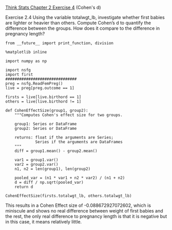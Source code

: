[Think Stats Chapter 2 Exercise 4](http://greenteapress.com/thinkstats2/html/thinkstats2003.html#toc24) (Cohen's d)

Exercise 2.4 Using the variable totalwgt_lb, investigate whether first babies are lighter or heavier than others. Compute Cohen’s d to quantify the
difference between the groups. How does it compare to the difference in
pregnancy length?
```
from __future__ import print_function, division

%matplotlib inline

import numpy as np

import nsfg
import first
###############################
preg = nsfg.ReadFemPreg()
live = preg[preg.outcome == 1]

firsts = live[live.birthord == 1]
others = live[live.birthord != 1]

def CohenEffectSize(group1, group2):
    """Computes Cohen's effect size for two groups.
    
    group1: Series or DataFrame
    group2: Series or DataFrame
    
    returns: float if the arguments are Series;
             Series if the arguments are DataFrames
    """
    diff = group1.mean() - group2.mean()

    var1 = group1.var()
    var2 = group2.var()
    n1, n2 = len(group1), len(group2)

    pooled_var = (n1 * var1 + n2 * var2) / (n1 + n2)
    d = diff / np.sqrt(pooled_var)
    return d
    
CohenEffectSize(firsts.totalwgt_lb, others.totalwgt_lb)
```
This results in a Cohen Effect size of -0.088672927072602, which is miniscule and shows no real difference between weight of first babies and the rest, the only real difference to pregnancy length is that it is negative but in this case, it means relatively little.
